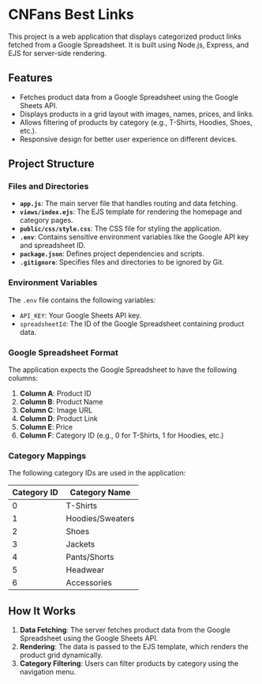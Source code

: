 # CNFans Best Links

This project is a web application that displays categorized product links fetched from a Google Spreadsheet. It is built using Node.js, Express, and EJS for server-side rendering.

## Features

- Fetches product data from a Google Spreadsheet using the Google Sheets API.
- Displays products in a grid layout with images, names, prices, and links.
- Allows filtering of products by category (e.g., T-Shirts, Hoodies, Shoes, etc.).
- Responsive design for better user experience on different devices.

## Project Structure

### Files and Directories

- **`app.js`**: The main server file that handles routing and data fetching.
- **`views/index.ejs`**: The EJS template for rendering the homepage and category pages.
- **`public/css/style.css`**: The CSS file for styling the application.
- **`.env`**: Contains sensitive environment variables like the Google API key and spreadsheet ID.
- **`package.json`**: Defines project dependencies and scripts.
- **`.gitignore`**: Specifies files and directories to be ignored by Git.

### Environment Variables

The `.env` file contains the following variables:
- `API_KEY`: Your Google Sheets API key.
- `spreadsheetId`: The ID of the Google Spreadsheet containing product data.

### Google Spreadsheet Format

The application expects the Google Spreadsheet to have the following columns:
1. **Column A**: Product ID
2. **Column B**: Product Name
3. **Column C**: Image URL
4. **Column D**: Product Link
5. **Column E**: Price
6. **Column F**: Category ID (e.g., 0 for T-Shirts, 1 for Hoodies, etc.)

### Category Mappings

The following category IDs are used in the application:

| Category ID | Category Name       |
|-------------|---------------------|
| 0           | T-Shirts            |
| 1           | Hoodies/Sweaters    |
| 2           | Shoes               |
| 3           | Jackets             |
| 4           | Pants/Shorts        |
| 5           | Headwear            |
| 6           | Accessories         |

## How It Works

1. **Data Fetching**: The server fetches product data from the Google Spreadsheet using the Google Sheets API.
2. **Rendering**: The data is passed to the EJS template, which renders the product grid dynamically.
3. **Category Filtering**: Users can filter products by category using the navigation menu.
